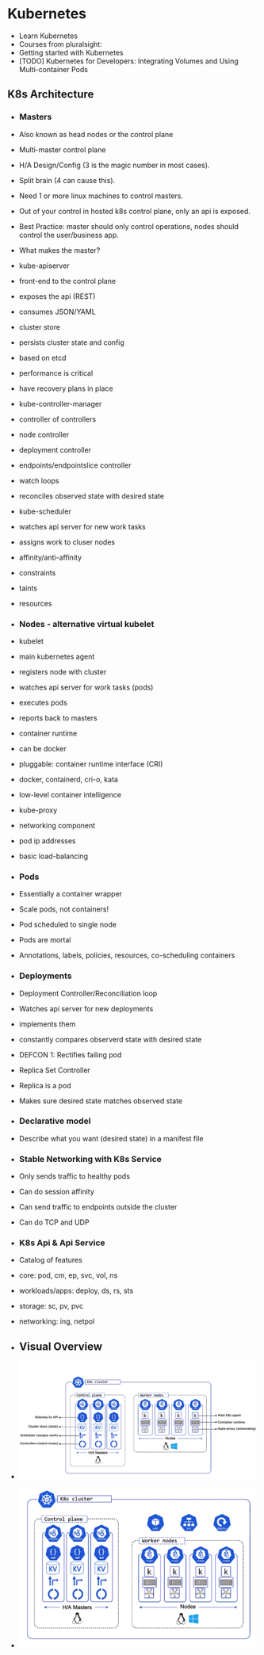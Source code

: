 # Kubernetes
- Learn Kubernetes
 - Courses from pluralsight:
  - Getting started with Kubernetes
  - [TODO] Kubernetes for Developers: Integrating Volumes and Using Multi-container Pods 

## K8s Architecture
- ### Masters
 - Also known as head nodes or the control plane
 - Multi-master control plane
 - H/A Design/Config (3 is the magic number in most cases).
 - Split brain (4 can cause this).
 - Need 1 or more linux machines to control masters.
 - Out of your control in hosted k8s control plane, only an api is exposed.
 - Best Practice: master should only control operations, nodes should control the user/business app.
 - What makes the master?
  - kube-apiserver
   - front-end to the control plane
   - exposes the api (REST)
   - consumes JSON/YAML
 - cluster store
  - persists cluster state and config
  - based on etcd 
  - performance is critical
  - have recovery plans in place
 - kube-controller-manager
  - controller of controllers
   - node controller
   - deployment controller
   - endpoints/endpointslice controller
  - watch loops
  - reconciles observed state with desired state
 - kube-scheduler
  - watches api server for new work tasks
  - assigns work to cluser nodes
   - affinity/anti-affinity
   - constraints
   - taints
   - resources
- ### Nodes - alternative virtual kubelet
 - kubelet
  - main kubernetes agent
  - registers node with cluster
  - watches api server for work tasks (pods)
  - executes pods
  - reports back to masters
 - container runtime
  - can be docker
  - pluggable: container runtime interface (CRI)
   - docker, containerd, cri-o, kata
  - low-level container intelligence
 - kube-proxy
  - networking component
  - pod ip addresses
  - basic load-balancing
- ### Pods
 - Essentially a container wrapper
 - Scale pods, not containers!
 - Pod scheduled to single node
 - Pods are mortal
 - Annotations, labels, policies, resources, co-scheduling containers
- ### Deployments
 - Deployment Controller/Reconciliation loop
  - Watches api server for new deployments
  - implements them
  - constantly compares observerd state with desired state
 - DEFCON 1: Rectifies failing pod
 - Replica Set Controller
 - Replica is a pod
 - Makes sure desired state matches observed state

- ### Declarative model
 - Describe what you want (desired state) in a manifest file

- ### Stable Networking with K8s Service
 - Only sends traffic to healthy pods
 - Can do session affinity
 - Can send traffic to endpoints outside the cluster
 - Can do TCP and UDP

- ### K8s Api & Api Service
 - Catalog of features
  - core: pod, cm, ep, svc, vol, ns
  - workloads/apps: deploy, ds, rs, sts
  - storage: sc, pv, pvc
  - networking: ing, netpol

- ## Visual Overview
 - ![1](https://github.com/KaitlynParsons/tutorials/blob/master/kubernetes/k8s.PNG)
 - ![2](https://github.com/KaitlynParsons/tutorials/blob/master/kubernetes/k8s2.PNG)
